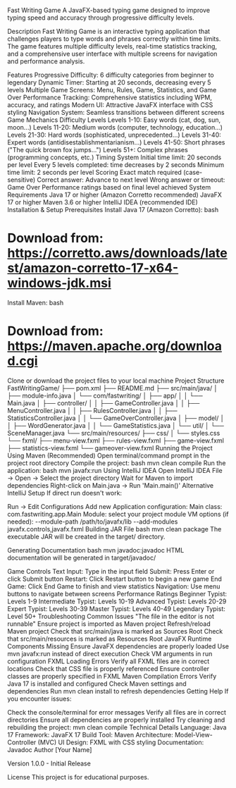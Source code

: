 Fast Writing Game
A JavaFX-based typing game designed to improve typing speed and accuracy through progressive difficulty levels.

Description
Fast Writing Game is an interactive typing application that challenges players to type words and phrases correctly within time limits. The game features multiple difficulty levels, real-time statistics tracking, and a comprehensive user interface with multiple screens for navigation and performance analysis.

Features
Progressive Difficulty: 6 difficulty categories from beginner to legendary
Dynamic Timer: Starting at 20 seconds, decreasing every 5 levels
Multiple Game Screens: Menu, Rules, Game, Statistics, and Game Over
Performance Tracking: Comprehensive statistics including WPM, accuracy, and ratings
Modern UI: Attractive JavaFX interface with CSS styling
Navigation System: Seamless transitions between different screens
Game Mechanics
Difficulty Levels
Levels 1-10: Easy words (cat, dog, sun, moon...)
Levels 11-20: Medium words (computer, technology, education...)
Levels 21-30: Hard words (sophisticated, unprecedented...)
Levels 31-40: Expert words (antidisestablishmentarianism...)
Levels 41-50: Short phrases ("The quick brown fox jumps...")
Levels 51+: Complex phrases (programming concepts, etc.)
Timing System
Initial time limit: 20 seconds per level
Every 5 levels completed: time decreases by 2 seconds
Minimum time limit: 2 seconds per level
Scoring
Exact match required (case-sensitive)
Correct answer: Advance to next level
Wrong answer or timeout: Game Over
Performance ratings based on final level achieved
System Requirements
Java 17 or higher (Amazon Corretto recommended)
JavaFX 17 or higher
Maven 3.6 or higher
IntelliJ IDEA (recommended IDE)
Installation & Setup
Prerequisites
Install Java 17 (Amazon Corretto):
bash
# Download from: https://corretto.aws/downloads/latest/amazon-corretto-17-x64-windows-jdk.msi
Install Maven:
bash
# Download from: https://maven.apache.org/download.cgi
Clone or download the project files to your local machine
Project Structure
FastWritingGame/
├── pom.xml
├── README.md
├── src/main/java/
│   ├── module-info.java
│   └── com/fastwriting/
│       ├── app/
│       │   └── Main.java
│       ├── controller/
│       │   ├── GameController.java
│       │   ├── MenuController.java
│       │   ├── RulesController.java
│       │   ├── StatisticsController.java
│       │   └── GameOverController.java
│       ├── model/
│       │   ├── WordGenerator.java
│       │   └── GameStatistics.java
│       └── util/
│           └── SceneManager.java
└── src/main/resources/
├── css/
│   └── styles.css
└── fxml/
├── menu-view.fxml
├── rules-view.fxml
├── game-view.fxml
├── statistics-view.fxml
└── gameover-view.fxml
Running the Project
Using Maven (Recommended)
Open terminal/command prompt in the project root directory
Compile the project:
bash
mvn clean compile
Run the application:
bash
mvn javafx:run
Using IntelliJ IDEA
Open IntelliJ IDEA
File → Open → Select the project directory
Wait for Maven to import dependencies
Right-click on Main.java → Run 'Main.main()'
Alternative IntelliJ Setup
If direct run doesn't work:

Run → Edit Configurations
Add new Application configuration:
Main class: com.fastwriting.app.Main
Module: select your project module
VM options (if needed): --module-path /path/to/javafx/lib --add-modules javafx.controls,javafx.fxml
Building JAR File
bash
mvn clean package
The executable JAR will be created in the target/ directory.

Generating Documentation
bash
mvn javadoc:javadoc
HTML documentation will be generated in target/javadoc/

Game Controls
Text Input: Type in the input field
Submit: Press Enter or click Submit button
Restart: Click Restart button to begin a new game
End Game: Click End Game to finish and view statistics
Navigation: Use menu buttons to navigate between screens
Performance Ratings
Beginner Typist: Levels 1-9
Intermediate Typist: Levels 10-19
Advanced Typist: Levels 20-29
Expert Typist: Levels 30-39
Master Typist: Levels 40-49
Legendary Typist: Level 50+
Troubleshooting
Common Issues
"The file in the editor is not runnable"
Ensure project is imported as Maven project
Refresh/reload Maven project
Check that src/main/java is marked as Sources Root
Check that src/main/resources is marked as Resources Root
JavaFX Runtime Components Missing
Ensure JavaFX dependencies are properly loaded
Use mvn javafx:run instead of direct execution
Check VM arguments in run configuration
FXML Loading Errors
Verify all FXML files are in correct locations
Check that CSS file is properly referenced
Ensure controller classes are properly specified in FXML
Maven Compilation Errors
Verify Java 17 is installed and configured
Check Maven settings and dependencies
Run mvn clean install to refresh dependencies
Getting Help
If you encounter issues:

Check the console/terminal for error messages
Verify all files are in correct directories
Ensure all dependencies are properly installed
Try cleaning and rebuilding the project: mvn clean compile
Technical Details
Language: Java 17
Framework: JavaFX 17
Build Tool: Maven
Architecture: Model-View-Controller (MVC)
UI Design: FXML with CSS styling
Documentation: Javadoc
Author
[Your Name]

Version
1.0.0 - Initial Release

License
This project is for educational purposes.

